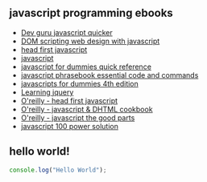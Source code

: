 ## javascript programming ebooks

- [Dev guru javascript quicker](https://theswissbay.ch/pdf/Gentoomen%20Library/Programming/JavaScript/DevGuru_JavaScript_Quickef.pdf)
- [DOM scripting web design with javascript](https://theswissbay.ch/pdf/Gentoomen%20Library/Programming/JavaScript/FriendsOfED.DOM.Scripting.Web.Design.with.JavaScript.and.the.Document.Object.Model.pdf)
- [head first javascript](https://theswissbay.ch/pdf/Gentoomen%20Library/Programming/JavaScript/Head%20First%20Java%20Script.pdf)
- [javascript](https://theswissbay.ch/pdf/Gentoomen%20Library/Programming/JavaScript/Java%20Script.pdf)
- [javascript for dummies quick reference](https://theswissbay.ch/pdf/Gentoomen%20Library/Programming/JavaScript/JavaScript%20For%20Dummies%20Quick%20Reference.pdf)
- [javascript phrasebook essential code and commands](https://theswissbay.ch/pdf/Gentoomen%20Library/Programming/JavaScript/JavaScript%20Phrasebook%20-%20Essential%20Code%20And%20Commands%20%282006%29.chm)
- [javascripts for dummies 4th edition](https://theswissbay.ch/pdf/Gentoomen%20Library/Programming/JavaScript/JavaScript%20for%20Dummies%2C%204th%20Edition.pdf)
- [Learning jquery](https://theswissbay.ch/pdf/Gentoomen%20Library/Programming/JavaScript/Learning%20JQuery.pdf)
- [O'reilly - head first javascript](https://theswissbay.ch/pdf/Gentoomen%20Library/Programming/JavaScript/O%27Reilly%20Head%20First%20Javascript.pdf)
- [O'reilly - javascript & DHTML cookbook](https://theswissbay.ch/pdf/Gentoomen%20Library/Programming/JavaScript/O%27Reilly%20JavaScript%20%26%20DHTML%20Cookbook%20%282nd%20Edition%29.pdf)
- [O'reilly - javascript the good parts](https://theswissbay.ch/pdf/Gentoomen%20Library/Programming/JavaScript/OReilly.JavaScript.The.Good.Parts.May.2008.chm)
- [javascript 100 power solution](https://theswissbay.ch/pdf/Gentoomen%20Library/Programming/JavaScript/Plug-In%20JavaScript%20100%20Power%20Solutions.pdf)

## hello world!

```js
console.log("Hello World");
```
